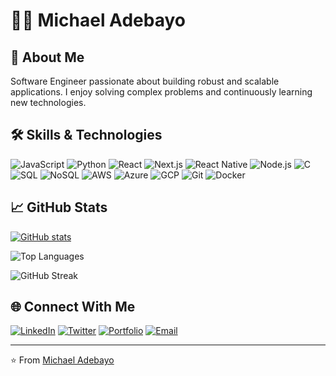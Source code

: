 # 👨‍💻 Michael Adebayo

## 👋 About Me
Software Engineer passionate about building robust and scalable applications. I enjoy solving complex problems and continuously learning new technologies.

## 🛠️ Skills & Technologies
![JavaScript](https://img.shields.io/badge/-JavaScript-F7DF1E?style=flat-square&logo=javascript&logoColor=black)
![Python](https://img.shields.io/badge/-Python-3776AB?style=flat-square&logo=python&logoColor=white)
![React](https://img.shields.io/badge/-React-61DAFB?style=flat-square&logo=react&logoColor=black)
![Next.js](https://img.shields.io/badge/-Next.js-000000?style=flat-square&logo=next.js&logoColor=white)
![React Native](https://img.shields.io/badge/-React_Native-61DAFB?style=flat-square&logo=react&logoColor=black)
![Node.js](https://img.shields.io/badge/-Node.js-339933?style=flat-square&logo=node.js&logoColor=white)
![C](https://img.shields.io/badge/-C-A8B9CC?style=flat-square&logo=c&logoColor=black)
![SQL](https://img.shields.io/badge/-SQL-4479A1?style=flat-square&logo=mysql&logoColor=white)
![NoSQL](https://img.shields.io/badge/-NoSQL-4DB33D?style=flat-square&logo=mongodb&logoColor=white)
![AWS](https://img.shields.io/badge/-AWS-232F3E?style=flat-square&logo=amazon-aws&logoColor=white)
![Azure](https://img.shields.io/badge/-Azure-0089D6?style=flat-square&logo=microsoft-azure&logoColor=white)
![GCP](https://img.shields.io/badge/-GCP-4285F4?style=flat-square&logo=google-cloud&logoColor=white)
![Git](https://img.shields.io/badge/-Git-F05032?style=flat-square&logo=git&logoColor=white)
![Docker](https://img.shields.io/badge/-Docker-2496ED?style=flat-square&logo=docker&logoColor=white)

## 📈 GitHub Stats

[![GitHub stats](https://github-readme-stats-one-tau-18.vercel.app/api?username=mikerock51&show_icons=true&theme=radical)](https://github.com/mikerock51/github-readme-stats)

![Top Languages](https://github-readme-stats-one-tau-18.vercel.app/api/top-langs/?username=mikerock51&layout=compact&theme=radical)

![GitHub Streak](https://github-readme-streak-stats.herokuapp.com/?user=mikerock51&theme=radical)

## 🌐 Connect With Me
[![LinkedIn](https://img.shields.io/badge/-LinkedIn-0077B5?style=flat-square&logo=linkedin&logoColor=white)](https://www.linkedin.com/in/michael-adebayo-637507251)
[![Twitter](https://img.shields.io/badge/-Twitter-1DA1F2?style=flat-square&logo=twitter&logoColor=white)](https://twitter.com/Mike_Rock1)
[![Portfolio](https://img.shields.io/badge/-Portfolio-000000?style=flat-square&logo=react&logoColor=white)](https://mike-rock-pearl.vercel.app)
[![Email](https://img.shields.io/badge/-Email-D14836?style=flat-square&logo=gmail&logoColor=white)](mailto:mikerockmusic51@gmail.com)

---

⭐️ From [Michael Adebayo](https://github.com/mikerock51)
